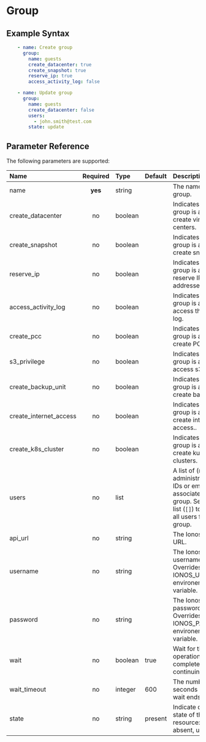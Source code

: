 # Group

## Example Syntax

```yaml
    - name: Create group
      group:
        name: guests
        create_datacenter: true
        create_snapshot: true
        reserve_ip: true
        access_activity_log: false

    - name: Update group
      group:
        name: guests
        create_datacenter: false
        users:
          - john.smith@test.com
        state: update
```

## Parameter Reference

The following parameters are supported:

| Name | Required | Type | Default | Description |
| :--- | :---: | :--- | :--- | :--- |
| name | **yes** | string |  | The name of the group. |
| create\_datacenter | no | boolean |  | Indicates if the group is allowed to create virtual data centers. |
| create\_snapshot | no | boolean |  | Indicates if the group is allowed to create snapshots. |
| reserve\_ip | no | boolean |  | Indicates if the group is allowed to reserve IP addresses. |
| access\_activity\_log | no | boolean |  | Indicates if the group is allowed to access the activity log. |
| create_pcc | no | boolean |  | Indicates if the group is allowed to create PCCs. |
| s3_privilege | no | boolean |  | Indicates if the group is allowed to access s3. |
| create_backup_unit | no | boolean |  | Indicates if the group is allowed to create backupunits. |
| create_internet_access | no | boolean |  | Indicates if the group is allowed to create internet access.. |
| create_k8s_cluster | no | boolean |  | Indicates if the group is allowed to create kubernetes clusters. |
| users | no | list |  | A list of \(non-administrator\) user IDs or emails to associate with the group. Set to empty list \(`[]`\) to remove all users from the group. |
| api\_url | no | string |  | The Ionos API base URL. |
| username | no | string |  | The Ionos username. Overrides the IONOS\_USERNAME environement variable. |
| password | no | string |  | The Ionos password. Overrides the IONOS\_PASSWORD environement variable. |
| wait | no | boolean | true | Wait for the operation to complete before continuing. |
| wait\_timeout | no | integer | 600 | The number of seconds until the wait ends. |
| state | no | string | present | Indicate desired state of the resource: **present**, absent, update |

